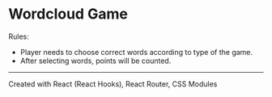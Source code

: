 # Wordcloud Game

Rules:
- Player needs to choose correct words according to type of the game.
- After selecting words, points will be counted.

---
Created with React (React Hooks), React Router, CSS Modules